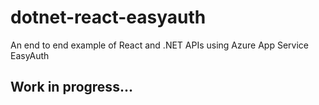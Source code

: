# dotnet-react-easyauth
An end to end example of React and .NET APIs using Azure App Service EasyAuth

## Work in progress...
